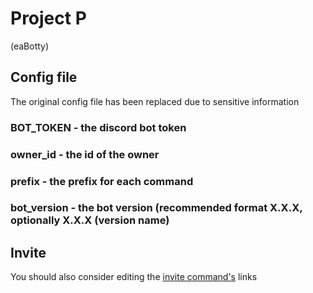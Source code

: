 <h1>Project P</h1>(eaBotty)

## Config file

The original config file has been replaced due to sensitive information

### BOT_TOKEN - the discord bot token
### owner_id - the id of the owner
### prefix - the prefix for each command
### bot_version - the bot version (recommended format X.X.X, optionally X.X.X (version name)

## Invite

You should also consider editing the [invite command's](https://github.com/P1M5/discord-testBotty/blob/main/commands/general_commands/invite.js) links
